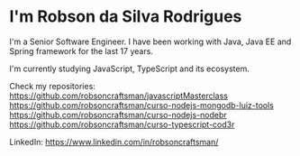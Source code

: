 # I'm Robson da Silva Rodrigues

I'm a Senior Software Engineer. I have been working with Java, Java EE and Spring framework for the last 17 years.

I'm currently studying JavaScript, TypeScript and its ecosystem.

Check my repositories:
https://github.com/robsoncraftsman/javascriptMasterclass
https://github.com/robsoncraftsman/curso-nodejs-mongodb-luiz-tools
https://github.com/robsoncraftsman/curso-nodejs-nodebr
https://github.com/robsoncraftsman/curso-typescript-cod3r

LinkedIn: https://www.linkedin.com/in/robsoncraftsman/
